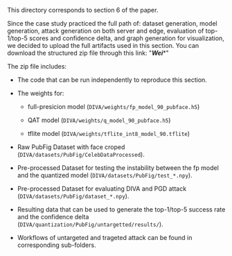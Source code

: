 This directory corresponds to section 6 of the paper.

Since the case study practiced the full path of: dataset generation, model generation, attack generation on both server and edge, evaluation of top-1/top-5 scores and confidence delta, and graph generation for visualization, we decided to upload the full artifacts used in this section. You can download the structured zip file through this link: "*****Wei******"

The zip file includes:

- The code that can be run independently to reproduce this section.

- The weights for:

    - full-presicion model (``DIVA/weights/fp_model_90_pubface.h5``)
    
    - QAT model (``DIVA/weights/q_model_90_pubface.h5``)
    
    - tflite model (``DIVA/weights/tflite_int8_model_90.tflite``)
    
- Raw PubFig Dataset with face croped (``DIVA/datasets/PubFig/CelebDataProcessed``).

- Pre-processed Dataset for testing the instability between the fp model and the quantized model (``DIVA/datasets/PubFig/test_*.npy``).

- Pre-processed Dataset for evaluating DIVA and PGD attack (``DIVA/datasets/PubFig/dataset_*.npy``).

- Resulting data that can be used to generate the top-1/top-5 success rate and the confidence delta (``DIVA/quantization/PubFig/untargetted/results/``).

- Workflows of untargeted and trageted attack can be found in corresponding sub-folders.

